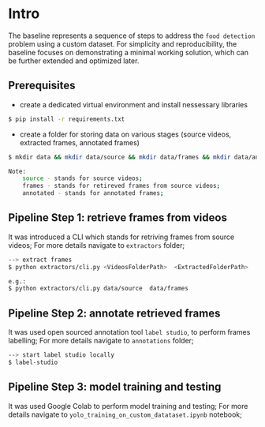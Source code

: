 # Intro
The baseline represents a sequence of steps to address the `food detection` problem using a custom dataset.
For simplicity and reproducibility, the baseline focuses on demonstrating a minimal working solution, which can be further extended and optimized later. 

## Prerequisites
- create a dedicated virtual environment and install nessessary libraries
```bash
$ pip install -r requirements.txt
```
- create a folder for storing data on various stages (source videos, extracted frames, annotated frames)
```bash
$ mkdir data && mkdir data/source && mkdir data/frames && mkdir data/annotated

Note:
    source - stands for source videos;
    frames - stands for retireved frames from source videos;
    annotated - stands for annotated frames;  
```

## Pipeline Step 1: retrieve frames from videos
It was introduced a CLI which stands for retriving frames from source videos;
For more details navigate to `extractors` folder;
```bash
--> extract frames
$ python extractors/cli.py <VideosFolderPath>  <ExtractedFolderPath>

e.g.:
$ python extractors/cli.py data/source  data/frames
```

## Pipeline  Step 2: annotate retrieved frames
It was used open sourced annotation tool `label studio`, to perform frames labelling;
For more details navigate to `annotations` folder;
```bash
--> start label studio locally
$ label-studio
```

## Pipeline Step 3: model training and testing
It was used Google Colab to perform model training and testing;
For more details navigate to `yolo_training_on_custom_datataset.ipynb` notebook;
